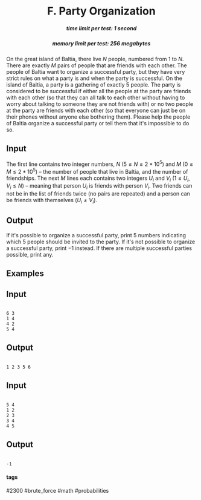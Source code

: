 <h1 style='text-align: center;'> F. Party Organization</h1>

<h5 style='text-align: center;'>time limit per test: 1 second</h5>
<h5 style='text-align: center;'>memory limit per test: 256 megabytes</h5>

On the great island of Baltia, there live $N$ people, numbered from $1$ to $N$. There are exactly $M$ pairs of people that are friends with each other. The people of Baltia want to organize a successful party, but they have very strict rules on what a party is and when the party is successful. On the island of Baltia, a party is a gathering of exactly $5$ people. The party is considered to be successful if either all the people at the party are friends with each other (so that they can all talk to each other without having to worry about talking to someone they are not friends with) or no two people at the party are friends with each other (so that everyone can just be on their phones without anyone else bothering them). Please help the people of Baltia organize a successful party or tell them that it's impossible to do so.

## Input

The first line contains two integer numbers, $N$ ($5 \leq N \leq 2*10^5$) and $M$ ($0 \leq M \leq 2*10^5$) – the number of people that live in Baltia, and the number of friendships. The next $M$ lines each contains two integers $U_i$ and $V_i$ ($1 \leq U_i,V_i \leq N$) – meaning that person $U_i$ is friends with person $V_i$. Two friends can not be in the list of friends twice (no pairs are repeated) and a person can be friends with themselves ($U_i \ne V_i$).

## Output

If it's possible to organize a successful party, print $5$ numbers indicating which $5$ people should be invited to the party. If it's not possible to organize a successful party, print $-1$ instead. If there are multiple successful parties possible, print any.

## Examples

## Input


```

6 3
1 4
4 2
5 4

```
## Output


```

1 2 3 5 6

```
## Input


```

5 4
1 2
2 3
3 4
4 5

```
## Output


```

-1

```


#### tags 

#2300 #brute_force #math #probabilities 